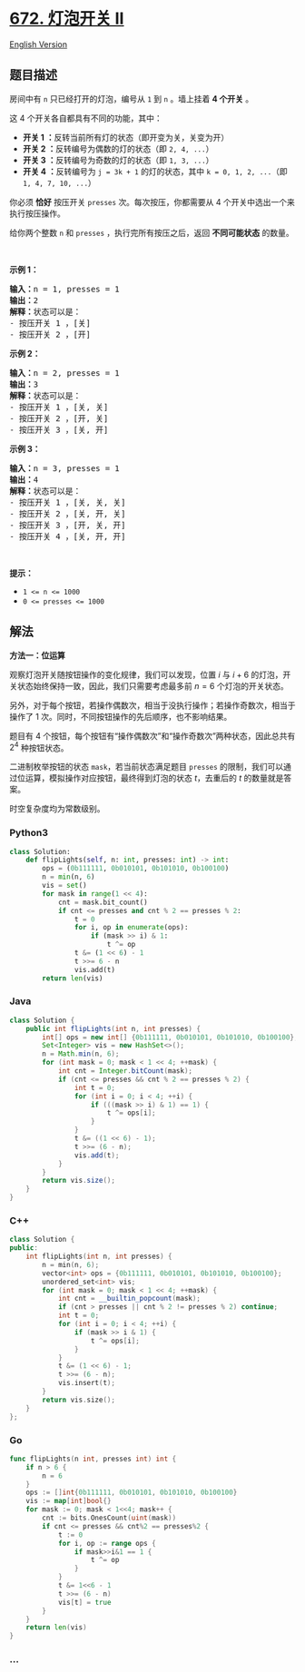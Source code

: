 # [672. 灯泡开关 Ⅱ](https://leetcode.cn/problems/bulb-switcher-ii)

[English Version](/solution/0600-0699/0672.Bulb%20Switcher%20II/README_EN.md)

## 题目描述

<!-- 这里写题目描述 -->

<p>房间中有 <code>n</code>&nbsp;只已经打开的灯泡，编号从 <code>1</code> 到 <code>n</code> 。墙上挂着 <strong>4 个开关</strong> 。</p>

<p>这 4 个开关各自都具有不同的功能，其中：</p>

<ul>
	<li><strong>开关 1 ：</strong>反转当前所有灯的状态（即开变为关，关变为开）</li>
	<li><strong>开关 2 ：</strong>反转编号为偶数的灯的状态（即 <code>2, 4, ...</code>）</li>
	<li><strong>开关 3 ：</strong>反转编号为奇数的灯的状态（即 <code>1, 3, ...</code>）</li>
	<li><strong>开关 4 ：</strong>反转编号为 <code>j = 3k + 1</code> 的灯的状态，其中 <code>k = 0, 1, 2, ...</code>（即 <code>1, 4, 7, 10, ...</code>）</li>
</ul>

<p>你必须 <strong>恰好</strong> 按压开关 <code>presses</code> 次。每次按压，你都需要从 4 个开关中选出一个来执行按压操作。</p>

<p>给你两个整数 <code>n</code> 和 <code>presses</code> ，执行完所有按压之后，返回 <strong>不同可能状态</strong> 的数量。</p>

<p>&nbsp;</p>

<p><strong>示例 1：</strong></p>

<pre>
<strong>输入：</strong>n = 1, presses = 1
<strong>输出：</strong>2
<strong>解释：</strong>状态可以是：
- 按压开关 1 ，[关]
- 按压开关 2 ，[开]
</pre>

<p><strong>示例 2：</strong></p>

<pre>
<strong>输入：</strong>n = 2, presses = 1
<strong>输出：</strong>3
<strong>解释：</strong>状态可以是：
- 按压开关 1 ，[关, 关]
- 按压开关 2 ，[开, 关]
- 按压开关 3 ，[关, 开]
</pre>

<p><strong>示例 3：</strong></p>

<pre>
<strong>输入：</strong>n = 3, presses = 1
<strong>输出：</strong>4
<strong>解释：</strong>状态可以是：
- 按压开关 1 ，[关, 关, 关]
- 按压开关 2 ，[关, 开, 关]
- 按压开关 3 ，[开, 关, 开]
- 按压开关 4 ，[关, 开, 开]
</pre>

<p>&nbsp;</p>

<p><strong>提示：</strong></p>

<ul>
	<li><code>1 &lt;= n &lt;= 1000</code></li>
	<li><code>0 &lt;= presses &lt;= 1000</code></li>
</ul>

## 解法

<!-- 这里可写通用的实现逻辑 -->

**方法一：位运算**

观察灯泡开关随按钮操作的变化规律，我们可以发现，位置 $i$ 与 $i+6$ 的灯泡，开关状态始终保持一致，因此，我们只需要考虑最多前 $n=6$ 个灯泡的开关状态。

另外，对于每个按钮，若操作偶数次，相当于没执行操作；若操作奇数次，相当于操作了 $1$ 次。同时，不同按钮操作的先后顺序，也不影响结果。

题目有 $4$ 个按钮，每个按钮有“操作偶数次”和“操作奇数次”两种状态，因此总共有 $2^4$ 种按钮状态。

二进制枚举按钮的状态 `mask`，若当前状态满足题目 `presses` 的限制，我们可以通过位运算，模拟操作对应按钮，最终得到灯泡的状态 $t$，去重后的 $t$ 的数量就是答案。

时空复杂度均为常数级别。

<!-- tabs:start -->

### **Python3**

<!-- 这里可写当前语言的特殊实现逻辑 -->

```python
class Solution:
    def flipLights(self, n: int, presses: int) -> int:
        ops = (0b111111, 0b010101, 0b101010, 0b100100)
        n = min(n, 6)
        vis = set()
        for mask in range(1 << 4):
            cnt = mask.bit_count()
            if cnt <= presses and cnt % 2 == presses % 2:
                t = 0
                for i, op in enumerate(ops):
                    if (mask >> i) & 1:
                        t ^= op
                t &= (1 << 6) - 1
                t >>= 6 - n
                vis.add(t)
        return len(vis)
```

### **Java**

<!-- 这里可写当前语言的特殊实现逻辑 -->

```java
class Solution {
    public int flipLights(int n, int presses) {
        int[] ops = new int[] {0b111111, 0b010101, 0b101010, 0b100100};
        Set<Integer> vis = new HashSet<>();
        n = Math.min(n, 6);
        for (int mask = 0; mask < 1 << 4; ++mask) {
            int cnt = Integer.bitCount(mask);
            if (cnt <= presses && cnt % 2 == presses % 2) {
                int t = 0;
                for (int i = 0; i < 4; ++i) {
                    if (((mask >> i) & 1) == 1) {
                        t ^= ops[i];
                    }
                }
                t &= ((1 << 6) - 1);
                t >>= (6 - n);
                vis.add(t);
            }
        }
        return vis.size();
    }
}
```

### **C++**

```cpp
class Solution {
public:
    int flipLights(int n, int presses) {
        n = min(n, 6);
        vector<int> ops = {0b111111, 0b010101, 0b101010, 0b100100};
        unordered_set<int> vis;
        for (int mask = 0; mask < 1 << 4; ++mask) {
            int cnt = __builtin_popcount(mask);
            if (cnt > presses || cnt % 2 != presses % 2) continue;
            int t = 0;
            for (int i = 0; i < 4; ++i) {
                if (mask >> i & 1) {
                    t ^= ops[i];
                }
            }
            t &= (1 << 6) - 1;
            t >>= (6 - n);
            vis.insert(t);
        }
        return vis.size();
    }
};
```

### **Go**

```go
func flipLights(n int, presses int) int {
	if n > 6 {
		n = 6
	}
	ops := []int{0b111111, 0b010101, 0b101010, 0b100100}
	vis := map[int]bool{}
	for mask := 0; mask < 1<<4; mask++ {
		cnt := bits.OnesCount(uint(mask))
		if cnt <= presses && cnt%2 == presses%2 {
			t := 0
			for i, op := range ops {
				if mask>>i&1 == 1 {
					t ^= op
				}
			}
			t &= 1<<6 - 1
			t >>= (6 - n)
			vis[t] = true
		}
	}
	return len(vis)
}
```

### **...**

```

```

<!-- tabs:end -->
